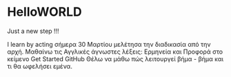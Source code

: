 # HelloWORLD
Just a new step !!!

I learn by acting
σήμερα 30 Μαρτίου μελέτησα την διαδικασία από την αρχή.
Μαθαίνω τις Αγγλικές άγνωστες λέξεις: Ερμηνεία και Προφορά στο κείμενο Get Started GitHub
Θέλω να μάθω πώς λειτουργεί βήμα - βήμα και τι θα ωφελήσει εμένα.
